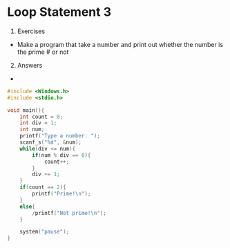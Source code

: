 # Loop Statement 3

1. Exercises 
- Make a program that take a number and print out whether the number is the prime # or not

2. Answers

- 

```c
#include <Windows.h>
#include <stdio.h>

void main(){
    int count = 0;
    int div = 1;
    int num;
    printf("Type a number: ");
    scanf_s("%d", &num);
    while(div <= num){
        if(num % div == 0){
            count++;
        }
        div += 1;
    }
    if(count == 2){
        printf("Prime!\n");
    }
    else{
        /printf("Not prime!\n");
    }

    system("pause");
}
```
